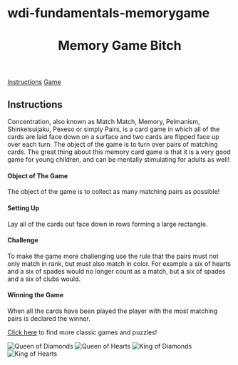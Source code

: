 # wdi-fundamentals-memorygame
<!DOCTYPE html>
<html>
<head>
	<title>Memory Card Game</title>
	<link href="https://fonts.googleapis.com/css?family=Droid+Serif|Raleway:400,500,600,700" rel="stylesheet">
	<link href="css/style.css" rel="stylesheet" type="text/css">
</head>
<body>

<header>
 <h1>Memory Game Bitch</h1>
</header>
 
 <nav>
   <a href="#">Instructions</a>
   <a href="#">Game</a>
 </nav>

<main>
<h2>Instructions</h2>

  <p>Concentration, also known as Match Match, Memory, Pelmanism, Shinkeisuijaku, Pexeso or simply Pairs, is a card game in which all of the cards are laid face down on a surface and two cards are flipped face up over each turn. The object of the game is to turn over pairs of matching cards. The great thing about this memory card game is that it is a very good game for young children, and can be mentally stimulating for adults as well!</p>

<h4>Object of The Game</h4>
  <p>The object of the game is to collect as many matching pairs as possible!</p>

<h4>Setting Up</h4>
  <p>Lay all of the cards out face down in rows forming a large rectangle.</p>

<h4>Challenge</h4>
  <p>To make the game more challenging use the rule that the pairs must not only match in rank, but must also match in color. For example a six of hearts and a six of spades would no longer count as a match, but a six of spades and a six of clubs would.</p>

<h4>Winning the Game</h4>
  <p>When all the cards have been played the player with the most matching pairs is declared the winner.</p>

  <p><a href="http://www.classicgamesandpuzzles.com/">Click here</a> to find more classic games and puzzles!</p>

  <nav>
    <img src="images/back.png" alt="Queen of Diamonds">
    <img src="images/back.png" alt="Queen of Hearts">
    <img src="images/back.png" alt="King of Diamonds">
    <img src="images/back.png" alt="King of Hearts">
  </nav>
 </main>
</body>
</html>
